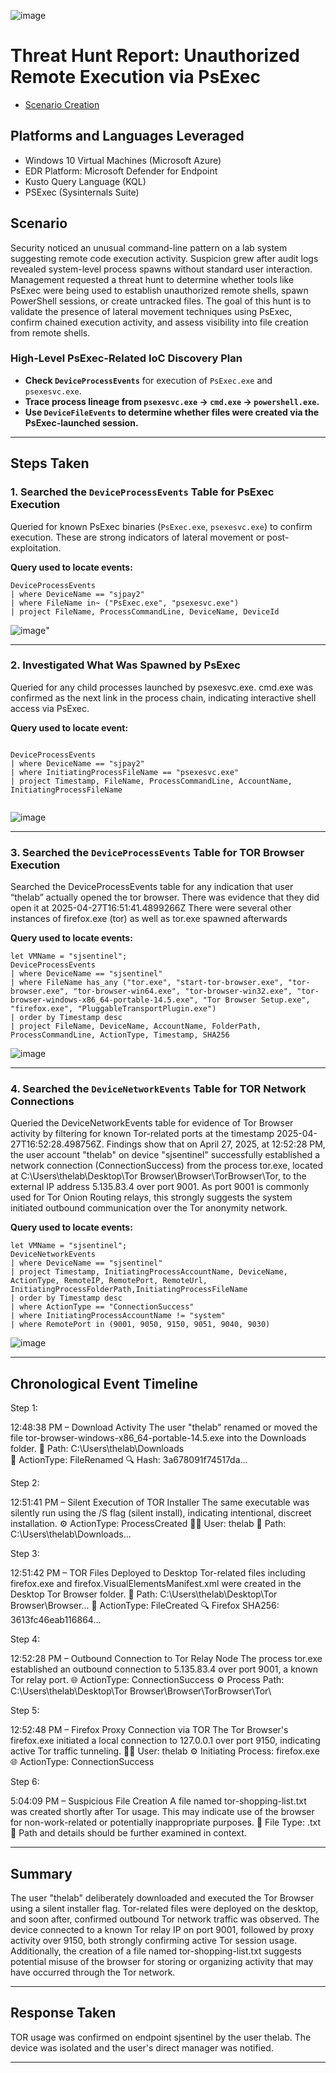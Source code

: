 ![image](https://github.com/user-attachments/assets/c8ff4936-5fc7-4ca9-8917-59d110269b7e)


# Threat Hunt Report: Unauthorized Remote Execution via PsExec
- [Scenario Creation](https://github.com/SEMAJJAMES128/threat-hunting-scenario-tor/blob/main/Hunt2.md)

## Platforms and Languages Leveraged
- Windows 10 Virtual Machines (Microsoft Azure)
- EDR Platform: Microsoft Defender for Endpoint
- Kusto Query Language (KQL)
- PSExec (Sysinternals Suite)

##  Scenario

Security noticed an unusual command-line pattern on a lab system suggesting remote code execution activity. Suspicion grew after audit logs revealed system-level process spawns without standard user interaction. Management requested a threat hunt to determine whether tools like PsExec were being used to establish unauthorized remote shells, spawn PowerShell sessions, or create untracked files.
The goal of this hunt is to validate the presence of lateral movement techniques using PsExec, confirm chained execution activity, and assess visibility into file creation from remote shells.


### High-Level PsExec-Related IoC Discovery Plan

- **Check `DeviceProcessEvents`** for execution of `PsExec.exe` and `psexesvc.exe`.
- **Trace process lineage from `psexesvc.exe` → `cmd.exe` → `powershell.exe`.**
- **Use `DeviceFileEvents` to determine whether files were created via the PsExec-launched session.**

---

## Steps Taken

### 1. Searched the `DeviceProcessEvents` Table for PsExec Execution

Queried for known PsExec binaries (`PsExec.exe`, `psexesvc.exe`) to confirm execution. These are strong indicators of lateral movement or post-exploitation.

**Query used to locate events:**

```kql
DeviceProcessEvents
| where DeviceName == "sjpay2"
| where FileName in~ ("PsExec.exe", "psexesvc.exe")
| project FileName, ProcessCommandLine, DeviceName, DeviceId

```
![image](https://github.com/user-attachments/assets/4af48c04-ee01-44a4-a4e0-0664e6728aac)"

---

### 2. Investigated What Was Spawned by PsExec

Queried for any child processes launched by psexesvc.exe. cmd.exe was confirmed as the next link in the process chain, indicating interactive shell access via PsExec.

**Query used to locate event:**

```kql

DeviceProcessEvents
| where DeviceName == "sjpay2"
| where InitiatingProcessFileName == "psexesvc.exe"
| project Timestamp, FileName, ProcessCommandLine, AccountName, InitiatingProcessFileName


```
![image](https://github.com/user-attachments/assets/b58fe641-1f9f-4397-831e-fe3e3432aceb)


---

### 3. Searched the `DeviceProcessEvents` Table for TOR Browser Execution

Searched the DeviceProcessEvents table for any indication that user “thelab” actually opened the tor browser. There was evidence that they did open it at 2025-04-27T16:51:41.4899266Z
There were several other instances of firefox.exe (tor) as well as tor.exe spawned afterwards

**Query used to locate events:**

```kql
let VMName = "sjsentinel";
DeviceProcessEvents
| where DeviceName == "sjsentinel"
| where FileName has_any ("tor.exe", "start-tor-browser.exe", "tor-browser.exe", "tor-browser-win64.exe", "tor-browser-win32.exe", "tor-browser-windows-x86_64-portable-14.5.exe", "Tor Browser Setup.exe", "firefox.exe", "PluggableTransportPlugin.exe")
| order by Timestamp desc
| project FileName, DeviceName, AccountName, FolderPath, ProcessCommandLine, ActionType, Timestamp, SHA256

```
![image](https://github.com/user-attachments/assets/40102780-44de-4483-b310-d09cbe03c2a5)

---

### 4. Searched the `DeviceNetworkEvents` Table for TOR Network Connections

Queried the DeviceNetworkEvents table for evidence of Tor Browser activity by filtering for known Tor-related ports at the timestamp 2025-04-27T16:52:28.498756Z. Findings show that on April 27, 2025, at 12:52:28 PM, the user account "thelab" on device "sjsentinel" successfully established a network connection (ConnectionSuccess) from the process tor.exe, located at C:\Users\thelab\Desktop\Tor Browser\Browser\TorBrowser\Tor\, to the external IP address 5.135.83.4 over port 9001. As port 9001 is commonly used for Tor Onion Routing relays, this strongly suggests the system initiated outbound communication over the Tor 
anonymity network.

**Query used to locate events:**

```kql
let VMName = "sjsentinel";
DeviceNetworkEvents
| where DeviceName == "sjsentinel"
| project Timestamp, InitiatingProcessAccountName, DeviceName, ActionType, RemoteIP, RemotePort, RemoteUrl, InitiatingProcessFolderPath,InitiatingProcessFileName
| order by Timestamp desc 
| where ActionType == "ConnectionSuccess"
| where InitiatingProcessAccountName != "system"
| where RemotePort in (9001, 9050, 9150, 9051, 9040, 9030)

```
![image](https://github.com/user-attachments/assets/2c0525de-1df5-48c5-a24b-29ab3dfabaf6)

---

## Chronological Event Timeline 

Step 1: 

12:48:38 PM – Download Activity
The user "thelab" renamed or moved the file tor-browser-windows-x86_64-portable-14.5.exe into the Downloads folder.
 📁 Path: C:\Users\thelab\Downloads\
 🔐 ActionType: FileRenamed
 🔍 Hash: 3a678091f74517da...



Step 2: 

12:51:41 PM – Silent Execution of TOR Installer
The same executable was silently run using the /S flag (silent install), indicating intentional, discreet installation.
 ⚙️ ActionType: ProcessCreated
 🧑‍💻 User: thelab
 📁 Path: C:\Users\thelab\Downloads\...



Step 3: 

12:51:42 PM – TOR Files Deployed to Desktop
Tor-related files including firefox.exe and firefox.VisualElementsManifest.xml were created in the Desktop Tor Browser folder.
 📁 Path: C:\Users\thelab\Desktop\Tor Browser\Browser\...
 📄 ActionType: FileCreated
 🔍 Firefox SHA256: 3613fc46eab116864...



Step 4: 

12:52:28 PM – Outbound Connection to Tor Relay Node
The process tor.exe established an outbound connection to 5.135.83.4 over port 9001, a known Tor relay port.
 🌐 ActionType: ConnectionSuccess
 ⚙️ Process Path: C:\Users\thelab\Desktop\Tor Browser\Browser\TorBrowser\Tor\



Step 5: 

12:52:48 PM – Firefox Proxy Connection via TOR
The Tor Browser's firefox.exe initiated a local connection to 127.0.0.1 over port 9150, indicating active Tor traffic tunneling.
 🧑‍💻 User: thelab
 ⚙️ Initiating Process: firefox.exe
 🌐 ActionType: ConnectionSuccess



Step 6: 

5:04:09 PM – Suspicious File Creation
A file named tor-shopping-list.txt was created shortly after Tor usage. This may indicate use of the browser for non-work-related or potentially inappropriate purposes.
 📄 File Type: .txt
 📍 Path and details should be further examined in context.


---

## Summary

The user "thelab" deliberately downloaded and executed the Tor Browser using a silent installer flag. Tor-related files were deployed on the desktop, and soon after, confirmed outbound Tor network traffic was observed. The device connected to a known Tor relay IP on port 9001, followed by proxy activity over 9150, both strongly confirming active Tor session usage. Additionally, the creation of a file named tor-shopping-list.txt suggests potential misuse of the browser for storing or organizing activity that may have occurred through the Tor network.

---

## Response Taken

TOR usage was confirmed on endpoint sjsentinel by the user thelab. The device was isolated and the user's direct manager was notified.

---
